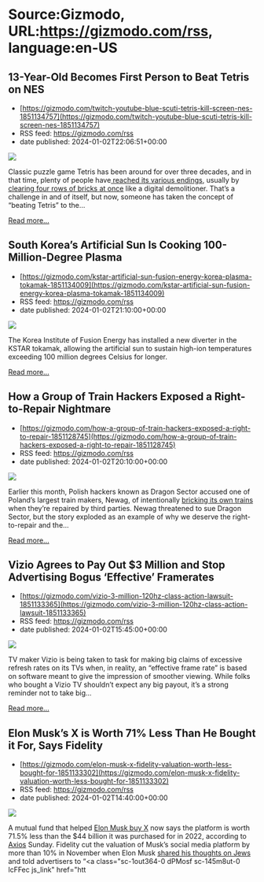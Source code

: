 # Source:Gizmodo, URL:https://gizmodo.com/rss, language:en-US

## 13-Year-Old Becomes First Person to Beat Tetris on NES
 - [https://gizmodo.com/twitch-youtube-blue-scuti-tetris-kill-screen-nes-1851134757](https://gizmodo.com/twitch-youtube-blue-scuti-tetris-kill-screen-nes-1851134757)
 - RSS feed: https://gizmodo.com/rss
 - date published: 2024-01-02T22:06:51+00:00

<img class="type:primaryImage" src="https://i.kinja-img.com/image/upload/c_fit,q_80,w_636/9971b74c14c112aadcb966f6cacb4348.jpg" /><p>Classic puzzle game Tetris has been around for over three decades, and in that time, plenty of people have<a class="sc-1out364-0 dPMosf sc-145m8ut-0 lcFFec js_link" href="https://www.youtube.com/watch?v=k_O3Oaz2bos&amp;ab_channel=CleverUsername42" rel="noopener noreferrer" target="_blank"> reached its various endings</a>, usually by<a class="sc-1out364-0 dPMosf sc-145m8ut-0 lcFFec js_link" href="https://www.vintageisthenewold.com/game-pedia/how-do-you-beat-tetris" rel="noopener noreferrer" target="_blank"> clearing four rows of bricks at once</a> like a digital demolitioner. That’s a challenge in and of itself, but now, someone has taken the concept of “beating Tetris” to the…</p><p><a href="https://gizmodo.com/twitch-youtube-blue-scuti-tetris-kill-screen-nes-1851134757">Read more...</a></p>

## South Korea’s Artificial Sun Is Cooking 100-Million-Degree Plasma
 - [https://gizmodo.com/kstar-artificial-sun-fusion-energy-korea-plasma-tokamak-1851134009](https://gizmodo.com/kstar-artificial-sun-fusion-energy-korea-plasma-tokamak-1851134009)
 - RSS feed: https://gizmodo.com/rss
 - date published: 2024-01-02T21:10:00+00:00

<img class="type:primaryImage" src="https://i.kinja-img.com/image/upload/c_fit,q_80,w_636/f0b63a5b3ca9f932b69bcaadd047aba4.png" /><p>The Korea Institute of Fusion Energy has installed a new diverter in the KSTAR tokamak, allowing the artificial sun to sustain high-ion temperatures exceeding 100 million degrees Celsius for longer.<br /></p><p><a href="https://gizmodo.com/kstar-artificial-sun-fusion-energy-korea-plasma-tokamak-1851134009">Read more...</a></p>

## How a Group of Train Hackers Exposed a Right-to-Repair Nightmare
 - [https://gizmodo.com/how-a-group-of-train-hackers-exposed-a-right-to-repair-1851128745](https://gizmodo.com/how-a-group-of-train-hackers-exposed-a-right-to-repair-1851128745)
 - RSS feed: https://gizmodo.com/rss
 - date published: 2024-01-02T20:10:00+00:00

<img class="type:primaryImage" src="https://i.kinja-img.com/image/upload/c_fit,q_80,w_636/cb2473a57faa6159c5c0648c02432dcb.png" /><p>Earlier this month, Polish hackers known as Dragon Sector accused one of Poland’s largest train makers, Newag, of intentionally <a class="sc-1out364-0 dPMosf sc-145m8ut-0 lcFFec js_link" href="https://gizmodo.com/hackers-hit-with-legal-threats-after-they-fixed-a-brick-1851097424">bricking its own trains </a>when they’re repaired by third parties. Newag threatened to sue Dragon Sector, but the story exploded as an example of why we deserve the right-to-repair and the…</p><p><a href="https://gizmodo.com/how-a-group-of-train-hackers-exposed-a-right-to-repair-1851128745">Read more...</a></p>

## Vizio Agrees to Pay Out $3 Million and Stop Advertising Bogus ‘Effective’ Framerates
 - [https://gizmodo.com/vizio-3-million-120hz-class-action-lawsuit-1851133365](https://gizmodo.com/vizio-3-million-120hz-class-action-lawsuit-1851133365)
 - RSS feed: https://gizmodo.com/rss
 - date published: 2024-01-02T15:45:00+00:00

<img class="type:primaryImage" src="https://i.kinja-img.com/image/upload/c_fit,q_80,w_636/0fe49a920bc859edfe77bfd57dfa5e8d.jpg" /><p>TV maker Vizio is being taken to task for making big claims of excessive refresh rates on its TVs when, in reality, an “effective frame rate” is based on software meant to give the impression of smoother viewing. While folks who bought a Vizio TV shouldn’t expect any big payout, it’s a strong reminder not to take big…</p><p><a href="https://gizmodo.com/vizio-3-million-120hz-class-action-lawsuit-1851133365">Read more...</a></p>

## Elon Musk’s X is Worth 71% Less Than He Bought it For, Says Fidelity
 - [https://gizmodo.com/elon-musk-x-fidelity-valuation-worth-less-bought-for-1851133302](https://gizmodo.com/elon-musk-x-fidelity-valuation-worth-less-bought-for-1851133302)
 - RSS feed: https://gizmodo.com/rss
 - date published: 2024-01-02T14:40:00+00:00

<img class="type:primaryImage" src="https://i.kinja-img.com/image/upload/c_fit,q_80,w_636/55edc084e15376726c3647473fb7e815.jpg" /><p>A mutual fund that helped <a class="sc-1out364-0 dPMosf sc-145m8ut-0 lcFFec js_link" href="https://gizmodo.com/eu-investigates-musk-x-illegal-content-dsa-israel-hamas-1851107624">Elon Musk buy X</a> now says the platform is worth 71.5% less than the $44 billion it was purchased for in 2022, according to <a class="sc-1out364-0 dPMosf sc-145m8ut-0 lcFFec js_link" href="https://www.axios.com/2023/12/31/elon-musks-x-fidelity-valuation-cut" rel="noopener noreferrer" target="_blank">Axios</a> Sunday. Fidelity cut the valuation of Musk’s social media platform by more than 10% in November when Elon Musk <a class="sc-1out364-0 dPMosf sc-145m8ut-0 lcFFec js_link" href="https://gizmodo.com/elon-musk-antisimite-tweet-racist-truth-1851027888">shared his thoughts on Jews</a> and told advertisers to “<a class="sc-1out364-0 dPMosf sc-145m8ut-0 lcFFec js_link" href="htt

